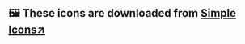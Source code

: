 ## :framed_picture: These icons are downloaded from [Simple Icons:arrow_upper_right:](https://simple-icons.github.io/simple-icons-website/)
